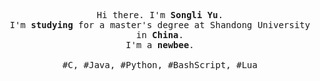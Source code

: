 <p align="center">
  <!-- <br> -->
  <!-- <br> -->
  <!-- <br> -->
  <samp>
    Hi there. I'm <b>Songli Yu</b>.
  <br>I'm <b>studying</b> for a master's degree at Shandong University in <b>China</b>.
  <br>I'm a <b>newbee</b>.
  <br>
  <br>#C, #Java, #Python, #BashScript, #Lua</samp>
  <!-- <br> -->
  <!-- <br> -->
  <!-- <br> -->
  <!-- <br> -->
  <!--<img src="assets/images/hollor_knight3.gif" width="200"/>-->
  <!-- <img src="https://github.com/selimdoyranli/selimdoyranli/blob/master/preview.gif" width="350" /> -->
  <!-- <br> -->
  <!-- <br> -->
  <!-- <br> -->
  <!-- <br> -->
</p>
